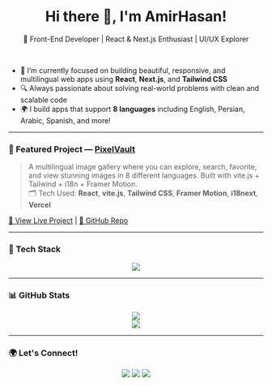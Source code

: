 <h1 align="center">Hi there 👋, I'm AmirHasan!</h1>
<p align="center">🚀 Front-End Developer | React & Next.js Enthusiast | UI/UX Explorer </p>

<br />

- 🌱 I’m currently focused on building beautiful, responsive, and multilingual web apps using **React**, **Next.js**, and **Tailwind CSS**
- 🔍 Always passionate about solving real-world problems with clean and scalable code
- 🌍 I build apps that support **8 languages** including English, Persian, Arabic, Spanish, and more!
---

### 📸 Featured Project — [PixelVault](https://pixel-vault-mu.vercel.app)
> A multilingual image gallery where you can explore, search, favorite, and view stunning images in 8 different languages. Built with vite.js + Tailwind + i18n + Framer Motion.  
> 🗂 Tech Used: **React**, **vite.js**, **Tailwind CSS**, **Framer Motion**, **i18next**, **Vercel**

[🔗 View Live Project](https://pixel-vault-mu.vercel.app) | [📁 GitHub Repo](https://github.com/your-username/pixel-vault)

---

### 🧰 Tech Stack
<p align="center">
  <img src="https://skillicons.dev/icons?i=react,nextjs,tailwind,js,ts,css,git,github,vite" />
</p>

---

### 📊 GitHub Stats
<p align="center">
  <img src="https://github-readme-stats.vercel.app/api?hasanSadat&show_icons=true&theme=tokyonight" />
  <br/>
  <img src="https://streak-stats.demolab.com/?hasanSadat&theme=tokyonight" />
</p>

---

### 🌍 Let's Connect!
<p align="center">
  <a href="mailto:hasansa739@gmail.com"><img src="https://img.shields.io/badge/Email-D14836?style=for-the-badge&logo=gmail&logoColor=white"/></a>
  <a href="https://www.linkedin.com/in/amir-hasan-sadat"><img src="https://img.shields.io/badge/LinkedIn-0077B5?style=for-the-badge&logo=linkedin&logoColor=white"/></a>
  <a href="https://t.me/AmirHasan739"><img src="https://img.shields.io/badge/Telegram-2CA5E0?style=for-the-badge&logo=telegram&logoColor=white"/></a>
</p>
